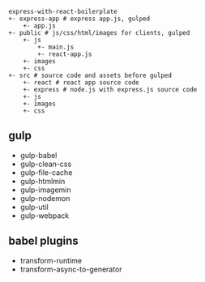 ```
express-with-react-boilerplate
+- express-app # express app.js, gulped
	+- app.js
+- public # js/css/html/images for clients, gulped
	+- js
		+- main.js
		+- react-app.js
	+- images
	+- css
+- src # source code and assets before gulped
	+- react # react app source code
	+- express # node.js with express.js source code
	+- js
	+- images
	+- css
```

## gulp
 - gulp-babel
 - gulp-clean-css
 - gulp-file-cache
 - gulp-htmlmin
 - gulp-imagemin
 - gulp-nodemon
 - gulp-util
 - gulp-webpack

## babel plugins
 - transform-runtime
 - transform-async-to-generator

